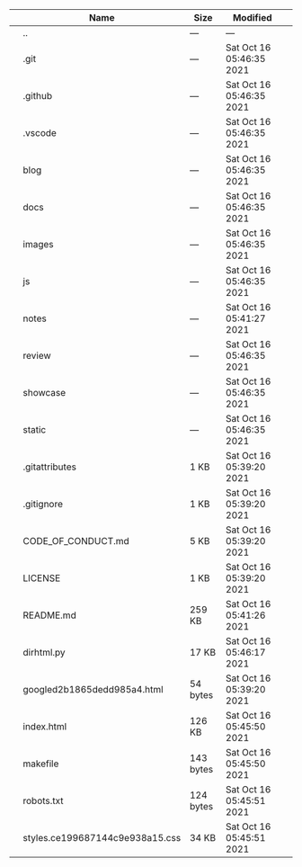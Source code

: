 <table><thead><tr class="header"><th></th><th>Name</th><th>Size</th><th>Modified</th><th></th></tr></thead><tbody><tr class="odd"><td></td><td><span class="goup">..</span></td><td>—</td><td>—</td><td></td></tr><tr class="even"><td></td><td><span class="name">.git</span></td><td>—</td><td>Sat Oct 16 05:46:35 2021</td><td></td></tr><tr class="odd"><td></td><td><span class="name">.github</span></td><td>—</td><td>Sat Oct 16 05:46:35 2021</td><td></td></tr><tr class="even"><td></td><td><span class="name">.vscode</span></td><td>—</td><td>Sat Oct 16 05:46:35 2021</td><td></td></tr><tr class="odd"><td></td><td><span class="name">blog</span></td><td>—</td><td>Sat Oct 16 05:46:35 2021</td><td></td></tr><tr class="even"><td></td><td><span class="name">docs</span></td><td>—</td><td>Sat Oct 16 05:46:35 2021</td><td></td></tr><tr class="odd"><td></td><td><span class="name">images</span></td><td>—</td><td>Sat Oct 16 05:46:35 2021</td><td></td></tr><tr class="even"><td></td><td><span class="name">js</span></td><td>—</td><td>Sat Oct 16 05:46:35 2021</td><td></td></tr><tr class="odd"><td></td><td><span class="name">notes</span></td><td>—</td><td>Sat Oct 16 05:41:27 2021</td><td></td></tr><tr class="even"><td></td><td><span class="name">review</span></td><td>—</td><td>Sat Oct 16 05:46:35 2021</td><td></td></tr><tr class="odd"><td></td><td><span class="name">showcase</span></td><td>—</td><td>Sat Oct 16 05:46:35 2021</td><td></td></tr><tr class="even"><td></td><td><span class="name">static</span></td><td>—</td><td>Sat Oct 16 05:46:35 2021</td><td></td></tr><tr class="odd"><td></td><td><span class="name">.gitattributes</span></td><td>1 KB</td><td>Sat Oct 16 05:39:20 2021</td><td></td></tr><tr class="even"><td></td><td><span class="name">.gitignore</span></td><td>1 KB</td><td>Sat Oct 16 05:39:20 2021</td><td></td></tr><tr class="odd"><td></td><td><span class="name">CODE_OF_CONDUCT.md</span></td><td>5 KB</td><td>Sat Oct 16 05:39:20 2021</td><td></td></tr><tr class="even"><td></td><td><span class="name">LICENSE</span></td><td>1 KB</td><td>Sat Oct 16 05:39:20 2021</td><td></td></tr><tr class="odd"><td></td><td><span class="name">README.md</span></td><td>259 KB</td><td>Sat Oct 16 05:41:26 2021</td><td></td></tr><tr class="even"><td></td><td><span class="name">dirhtml.py</span></td><td>17 KB</td><td>Sat Oct 16 05:46:17 2021</td><td></td></tr><tr class="odd"><td></td><td><span class="name">googled2b1865dedd985a4.html</span></td><td>54 bytes</td><td>Sat Oct 16 05:39:20 2021</td><td></td></tr><tr class="even"><td></td><td><span class="name">index.html</span></td><td>126 KB</td><td>Sat Oct 16 05:45:50 2021</td><td></td></tr><tr class="odd"><td></td><td><span class="name">makefile</span></td><td>143 bytes</td><td>Sat Oct 16 05:45:50 2021</td><td></td></tr><tr class="even"><td></td><td><span class="name">robots.txt</span></td><td>124 bytes</td><td>Sat Oct 16 05:45:51 2021</td><td></td></tr><tr class="odd"><td></td><td><span class="name">styles.ce199687144c9e938a15.css</span></td><td>34 KB</td><td>Sat Oct 16 05:45:51 2021</td><td></td></tr></tbody></table>
